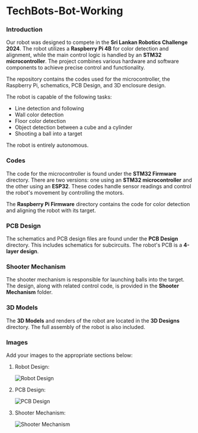 # TechBots-Bot-Working

### Introduction

Our robot was designed to compete in the **Sri Lankan Robotics Challenge 2024**. The robot utilizes a **Raspberry Pi 4B** for color detection and alignment, while the main control logic is handled by an **STM32 microcontroller**. The project combines various hardware and software components to achieve precise control and functionality.

The repository contains the codes used for the microcontroller, the Raspberry Pi, schematics, PCB Design, and 3D enclosure design.

The robot is capable of the following tasks:
* Line detection and following
* Wall color detection
* Floor color detection
* Object detection between a cube and a cylinder
* Shooting a ball into a target

The robot is entirely autonomous.

### Codes

The code for the microcontroller is found under the **STM32 Firmware** directory. There are two versions: one using an **STM32 microcontroller** and the other using an **ESP32**. These codes handle sensor readings and control the robot's movement by controlling the motors.

The **Raspberry Pi Firmware** directory contains the code for color detection and aligning the robot with its target.

### PCB Design

The schematics and PCB design files are found under the **PCB Design** directory. This includes schematics for subcircuits. The robot's PCB is a **4-layer design**.

### Shooter Mechanism

The shooter mechanism is responsible for launching balls into the target. The design, along with related control code, is provided in the **Shooter Mechanism** folder.

### 3D Models

The **3D Models** and renders of the robot are located in the **3D Designs** directory. The full assembly of the robot is also included.

### Images

Add your images to the appropriate sections below:

1. Robot Design:
   
   ![Robot Design](robot.jpg)

2. PCB Design:

   ![PCB Design](pcb.jpg)

3. Shooter Mechanism:

   ![Shooter Mechanism](shooter.jpg)

